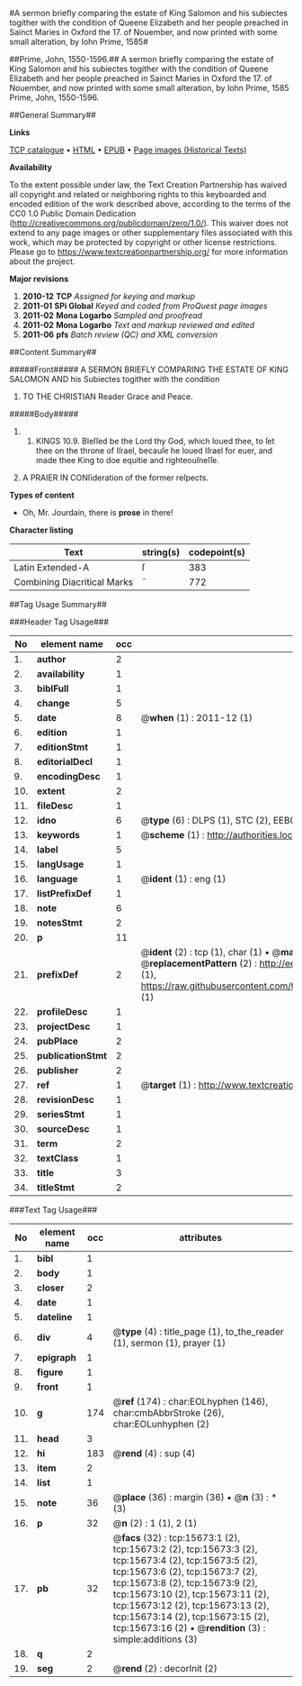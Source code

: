 #A sermon briefly comparing the estate of King Salomon and his subiectes togither with the condition of Queene Elizabeth and her people preached in Sainct Maries in Oxford the 17. of Nouember, and now printed with some small alteration, by Iohn Prime, 1585#

##Prime, John, 1550-1596.##
A sermon briefly comparing the estate of King Salomon and his subiectes togither with the condition of Queene Elizabeth and her people preached in Sainct Maries in Oxford the 17. of Nouember, and now printed with some small alteration, by Iohn Prime, 1585
Prime, John, 1550-1596.

##General Summary##

**Links**

[TCP catalogue](http://www.ota.ox.ac.uk/tcp/)  • 
[HTML](http://tei.it.ox.ac.uk/tcp/Texts-HTML/free/A10/A10113.html)  • 
[EPUB](http://tei.it.ox.ac.uk/tcp/Texts-EPUB/free/A10/A10113.epub) • 
[Page images (Historical Texts)](https://historicaltexts.jisc.ac.uk/eebo-99850466e)

**Availability**

To the extent possible under law, the Text Creation Partnership has waived all copyright and related or neighboring rights to this keyboarded and encoded edition of the work described above, according to the terms of the CC0 1.0 Public Domain Dedication (http://creativecommons.org/publicdomain/zero/1.0/). This waiver does not extend to any page images or other supplementary files associated with this work, which may be protected by copyright or other license restrictions. Please go to https://www.textcreationpartnership.org/ for more information about the project.

**Major revisions**

1. __2010-12__ __TCP__ *Assigned for keying and markup*
1. __2011-01__ __SPi Global__ *Keyed and coded from ProQuest page images*
1. __2011-02__ __Mona Logarbo__ *Sampled and proofread*
1. __2011-02__ __Mona Logarbo__ *Text and markup reviewed and edited*
1. __2011-06__ __pfs__ *Batch review (QC) and XML conversion*

##Content Summary##

#####Front#####
A SERMON BRIEFLY COMPARING THE ESTATE OF KING SALOMON AND his Subiectes togither with the condition 
1. TO THE CHRISTIAN Reader Grace and Peace.

#####Body#####

1. 1. KINGS 10.9. Bleſſed be the Lord thy God, which loued thee, to ſet thee on the throne of Iſrael, becauſe he loued Iſrael for euer, and made thee King to doe equitie and righteouſneſſe.

1. A PRAIER IN CONſideration of the former reſpects.

**Types of content**

  * Oh, Mr. Jourdain, there is **prose** in there!

**Character listing**


|Text|string(s)|codepoint(s)|
|---|---|---|
|Latin Extended-A|ſ|383|
|Combining             Diacritical Marks|̄|772|

##Tag Usage Summary##

###Header Tag Usage###

|No|element name|occ|attributes|
|---|---|---|---|
|1.|__author__|2||
|2.|__availability__|1||
|3.|__biblFull__|1||
|4.|__change__|5||
|5.|__date__|8| @__when__ (1) : 2011-12 (1)|
|6.|__edition__|1||
|7.|__editionStmt__|1||
|8.|__editorialDecl__|1||
|9.|__encodingDesc__|1||
|10.|__extent__|2||
|11.|__fileDesc__|1||
|12.|__idno__|6| @__type__ (6) : DLPS (1), STC (2), EEBO-CITATION (1), PROQUEST (1), VID (1)|
|13.|__keywords__|1| @__scheme__ (1) : http://authorities.loc.gov/ (1)|
|14.|__label__|5||
|15.|__langUsage__|1||
|16.|__language__|1| @__ident__ (1) : eng (1)|
|17.|__listPrefixDef__|1||
|18.|__note__|6||
|19.|__notesStmt__|2||
|20.|__p__|11||
|21.|__prefixDef__|2| @__ident__ (2) : tcp (1), char (1)  •  @__matchPattern__ (2) : ([0-9\-]+):([0-9IVX]+) (1), (.+) (1)  •  @__replacementPattern__ (2) : http://eebo.chadwyck.com/downloadtiff?vid=$1&page=$2 (1), https://raw.githubusercontent.com/textcreationpartnership/Texts/master/tcpchars.xml#$1 (1)|
|22.|__profileDesc__|1||
|23.|__projectDesc__|1||
|24.|__pubPlace__|2||
|25.|__publicationStmt__|2||
|26.|__publisher__|2||
|27.|__ref__|1| @__target__ (1) : http://www.textcreationpartnership.org/docs/. (1)|
|28.|__revisionDesc__|1||
|29.|__seriesStmt__|1||
|30.|__sourceDesc__|1||
|31.|__term__|2||
|32.|__textClass__|1||
|33.|__title__|3||
|34.|__titleStmt__|2||


###Text Tag Usage###

|No|element name|occ|attributes|
|---|---|---|---|
|1.|__bibl__|1||
|2.|__body__|1||
|3.|__closer__|2||
|4.|__date__|1||
|5.|__dateline__|1||
|6.|__div__|4| @__type__ (4) : title_page (1), to_the_reader (1), sermon (1), prayer (1)|
|7.|__epigraph__|1||
|8.|__figure__|1||
|9.|__front__|1||
|10.|__g__|174| @__ref__ (174) : char:EOLhyphen (146), char:cmbAbbrStroke (26), char:EOLunhyphen (2)|
|11.|__head__|3||
|12.|__hi__|183| @__rend__ (4) : sup (4)|
|13.|__item__|2||
|14.|__list__|1||
|15.|__note__|36| @__place__ (36) : margin (36)  •  @__n__ (3) : * (3)|
|16.|__p__|32| @__n__ (2) : 1 (1), 2 (1)|
|17.|__pb__|32| @__facs__ (32) : tcp:15673:1 (2), tcp:15673:2 (2), tcp:15673:3 (2), tcp:15673:4 (2), tcp:15673:5 (2), tcp:15673:6 (2), tcp:15673:7 (2), tcp:15673:8 (2), tcp:15673:9 (2), tcp:15673:10 (2), tcp:15673:11 (2), tcp:15673:12 (2), tcp:15673:13 (2), tcp:15673:14 (2), tcp:15673:15 (2), tcp:15673:16 (2)  •  @__rendition__ (3) : simple:additions (3)|
|18.|__q__|2||
|19.|__seg__|2| @__rend__ (2) : decorInit (2)|
